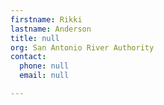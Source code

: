 ```yaml
---
firstname: Rikki
lastname: Anderson
title: null
org: San Antonio River Authority
contact:
  phone: null
  email: null

---
```


